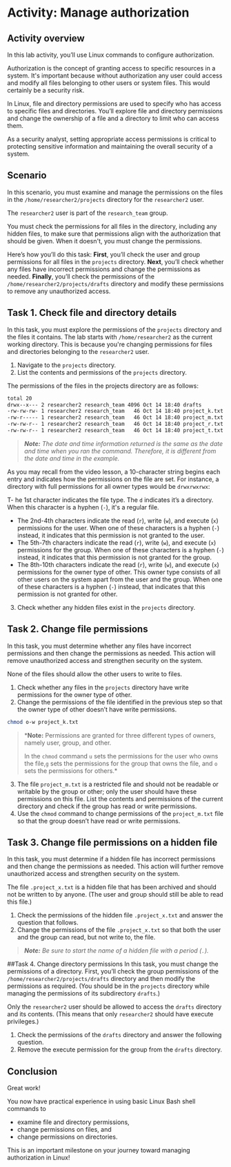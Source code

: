 # Activity: Manage authorization

## Activity overview
In this lab activity, you’ll use Linux commands to configure authorization.

Authorization is the concept of granting access to specific resources in a system. It's important because without authorization any user could access and modify all files belonging to other users or system files. This would certainly be a security risk.

In Linux, file and directory permissions are used to specify who has access to specific files and directories. You’ll explore file and directory permissions and change the ownership of a file and a directory to limit who can access them.

As a security analyst, setting appropriate access permissions is critical to protecting sensitive information and maintaining the overall security of a system.

## Scenario
In this scenario, you must examine and manage the permissions on the files in the `/home/researcher2/projects` directory for the `researcher2` user.

The `researcher2` user is part of the `research_team` group.

You must check the permissions for all files in the directory, including any hidden files, to make sure that permissions align with the authorization that should be given. When it doesn't, you must change the permissions.

Here’s how you’ll do this task: **First**, you’ll check the user and group permissions for all files in the `projects` directory. **Next**, you’ll check whether any files have incorrect permissions and change the permissions as needed. **Finally**, you’ll check the permissions of the `/home/researcher2/projects/drafts` directory and modify these permissions to remove any unauthorized access.

## Task 1. Check file and directory details
In this task, you must explore the permissions of the `projects` directory and the files it contains. The lab starts with `/home/researcher2` as the current working directory. This is because you're changing permissions for files and directories belonging to the `researcher2` user.

1. Navigate to the `projects` directory.
2. List the contents and permissions of the `projects` directory.
   
The permissions of the files in the projects directory are as follows:
```bash
total 20
drwx--x--- 2 researcher2 research_team 4096 Oct 14 18:40 drafts
-rw-rw-rw- 1 researcher2 research_team   46 Oct 14 18:40 project_k.txt
-rw-r----- 1 researcher2 research_team   46 Oct 14 18:40 project_m.txt
-rw-rw-r-- 1 researcher2 research_team   46 Oct 14 18:40 project_r.txt
-rw-rw-r-- 1 researcher2 research_team   46 Oct 14 18:40 project_t.txt
```

> ***Note:** The date and time information returned is the same as the date and time when you ran the command. Therefore, it is different from the date and time in the example.*

As you may recall from the video lesson, a 10-character string begins each entry and indicates how the permissions on the file are set. For instance, a directory with full permissions for all owner types would be `drwxrwxrwx`:

T- he 1st character indicates the file type. The `d` indicates it’s a directory. When this character is a hyphen (`-`), it's a regular file.
- The 2nd-4th characters indicate the read (`r`), write (`w`), and execute (`x`) permissions for the user. When one of these characters is a hyphen (`-`) instead, it indicates that this permission is not granted to the user.
- The 5th-7th characters indicate the read (`r`), write (`w`), and execute (`x`) permissions for the group. When one of these characters is a hyphen (`-`) instead, it indicates that this permission is not granted for the group.
- The 8th-10th characters indicate the read (`r`), write (`w`), and execute (`x`) permissions for the owner type of other. This owner type consists of all other users on the system apart from the user and the group. When one of these characters is a hyphen (`-`) instead, that indicates that this permission is not granted for other.

3. Check whether any hidden files exist in the `projects` directory.

## Task 2. Change file permissions
In this task, you must determine whether any files have incorrect permissions and then change the permissions as needed. This action will remove unauthorized access and strengthen security on the system.

None of the files should allow the other users to write to files.

1. Check whether any files in the `projects` directory have write permissions for the owner type of other.
2. Change the permissions of the file identified in the previous step so that the owner type of other doesn’t have write permissions.
   
```bash
chmod o-w project_k.txt
```

> ***Note:** Permissions are granted for three different types of owners, namely user, group, and other.
> 
> In the `chmod` command `u` sets the permissions for the user who owns the file,`g` sets the permissions for the group that owns the file, and `o` sets the permissions for others.*

3. The file `project_m.txt` is a restricted file and should not be readable or writable by the group or other; only the user should have these permissions on this file. List the contents and permissions of the current directory and check if the group has read or write permissions.
4. Use the `chmod` command to change permissions of the `project_m.txt` file so that the group doesn’t have read or write permissions.

## Task 3. Change file permissions on a hidden file
In this task, you must determine if a hidden file has incorrect permissions and then change the permissions as needed. This action will further remove unauthorized access and strengthen security on the system.

The file `.project_x.txt` is a hidden file that has been archived and should not be written to by anyone. (The user and group should still be able to read this file.)

1. Check the permissions of the hidden file `.project_x.txt` and answer the question that follows.
2. Change the permissions of the file `.project_x.txt` so that both the user and the group can read, but not write to, the file.
> ***Note:** Be sure to start the name of a hidden file with a period (`.`).*

##Task 4. Change directory permissions
In this task, you must change the permissions of a directory. First, you’ll check the group permissions of the `/home/researcher2/projects/drafts` directory and then modify the permissions as required. (You should be in the `projects` directory while managing the permissions of its subdirectory `drafts`.)

Only the `researcher2` user should be allowed to access the `drafts` directory and its contents. (This means that only `researcher2` should have execute privileges.)

1. Check the permissions of the `drafts` directory and answer the following question.
2. Remove the execute permission for the group from the `drafts` directory.

## Conclusion
Great work!

You now have practical experience in using basic Linux Bash shell commands to

- examine file and directory permissions,
- change permissions on files, and
- change permissions on directories.

This is an important milestone on your journey toward managing authorization in Linux!